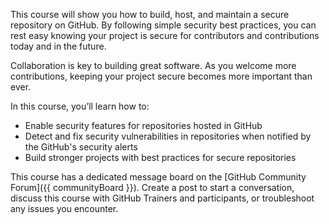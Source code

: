 This course will show you how to build, host, and maintain a secure repository on GitHub. By following simple security best practices, you can rest easy knowing your project is secure for contributors and contributions today and in the future.

Collaboration is key to building great software. As you welcome more contributions, keeping your project secure becomes more important than ever.

In this course, you’ll learn how to:
- Enable security features for repositories hosted in GitHub
- Detect and fix security vulnerabilities in repositories when notified by the GitHub's security alerts
- Build stronger projects with best practices for secure repositories

This course has a dedicated message board on the [GitHub Community Forum]({{ communityBoard }}). Create a post to start a conversation, discuss this course with GitHub Trainers and participants, or troubleshoot any issues you encounter.
